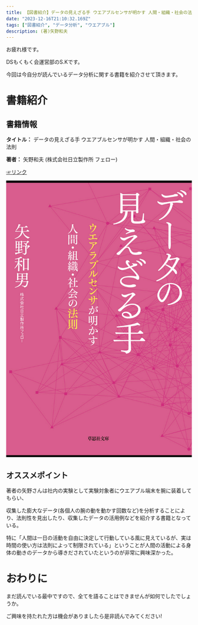 ```yaml
---
title: 【図書紹介】データの見えざる手 ウエアブルセンサが明かす 人間・組織・社会の法則 
date: "2023-12-16T21:10:32.169Z"
tags: ["図書紹介", "データ分析", "ウエアブル"]
description: (著)矢野和夫 
---
```


お疲れ様です。

DSもくもく会運営部のS.Kです。

今回は今自分が読んでいるデータ分析に関する書籍を紹介させて頂きます。

# 書籍紹介

## 書籍情報

**タイトル：** データの見えざる手 ウエアブルセンサが明かす 人間・組織・社会の法則 

**著者：** 矢野和夫 (株式会社日立製作所 フェロー)

[☞リンク](https://amzn.asia/d/1897Dtr)

![bookcover](./bookcover1.png)


## オススメポイント

著者の矢野さんは社内の実験として実験対象者にウエアブル端末を腕に装着してもらい、

収集した膨大なデータ(各個人の腕の動を動かす回数など)を分析することにより、法則性を見出したり、収集したデータの活用例などを紹介する書籍となっている。

特に「人間は一日の活動を自由に決定して行動している風に見えているが、実は時間の使い方は法則によって制限されている」ということが人間の活動による身体の動きのデータから導きだされていたというのが非常に興味深かった。

# おわりに
まだ読んでいる最中ですので、全てを語ることはできませんが如何でしたでしょうか。

ご興味を持たれた方は機会がありましたら是非読んでみてください!